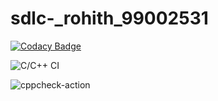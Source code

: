 # sdlc-_rohith_99002531

[![Codacy Badge](https://api.codacy.com/project/badge/Grade/69c7be61d70047548e7b6471fda05adc)](https://app.codacy.com/manual/99002531/sdlc-_rohith_99002531?utm_source=github.com&utm_medium=referral&utm_content=99002531/sdlc-_rohith_99002531&utm_campaign=Badge_Grade_Dashboard)

![C/C++ CI](https://github.com/99002531/sdlc-_rohith_99002531/workflows/C/C++%20CI/badge.svg)

![cppcheck-action](https://github.com/99002531/sdlc-_rohith_99002531/workflows/cppcheck-action/badge.svg)
